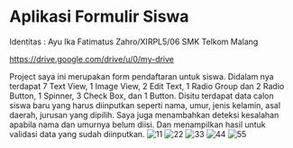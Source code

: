 # Aplikasi Formulir Siswa

Identitas : Ayu Ika Fatimatus Zahro/XIRPL5/06 SMK Telkom Malang

https://drive.google.com/drive/u/0/my-drive

Project saya ini merupakan form pendaftaran untuk siswa. Didalam nya terdapat 7 Text View, 1 Image View, 2 Edit Text, 
1 Radio Group dan 2 Radio Button, 1 Spinner, 3 Check Box, dan 1 Button. Disitu terdapat data calon siswa baru yang harus 
diinputkan seperti nama, umur, jenis kelamin, asal daerah, jurusan yang dipilih. Saya juga menambahkan deteksi kesalahan 
apabila nama dan umurnya belum diisi. Dan menampilkan hasil untuk validasi data yang sudah diinputkan.
![11](https://cloud.githubusercontent.com/assets/22068394/18417142/c354744e-7851-11e6-9c9b-d3c3c7f9c961.PNG)
![22](https://cloud.githubusercontent.com/assets/22068394/18417116/51e0d276-7851-11e6-8d4d-f88d66cee614.PNG)
![33](https://cloud.githubusercontent.com/assets/22068394/18417153/03b1ce38-7852-11e6-90e1-e126ea4b62c7.PNG)
![44](https://cloud.githubusercontent.com/assets/22068394/18417157/30c38a38-7852-11e6-97ba-8aae6754c2bd.PNG)
![55](https://cloud.githubusercontent.com/assets/22068394/18417159/48c1744c-7852-11e6-9576-307e95e388ad.PNG)
